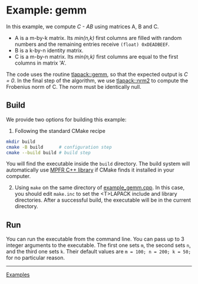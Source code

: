 # Example: gemm

In this example, we compute _C - AB_ using matrices A, B and C.

- A is a m-by-k matrix. Its _min(n,k)_ first columns are filled with random numbers and the remaining entries receive `(float) 0xDEADBEEF`.
- B is a k-by-n identity matrix.
- C is a m-by-n matrix. Its _min(n,k)_ first columns are equal to the first columns in matrix 'A'.

The code uses the routine [tlapack::gemm](../../include/blas/gemm.hpp), so that the expected output is _C = 0_. In the final step of the algorithm, we use [tlapack::nrm2](../../include/blas/nrm2.hpp) to compute the Frobenius norm of C. The norm must be identically null.

## Build

We provide two options for building this example:

1. Following the standard CMake recipe

```sh
mkdir build
cmake -B build      # configuration step
cmake --build build # build step
```

You will find the executable inside the `build` directory. The build system will automatically use [MPFR C++ library](http://www.holoborodko.com/pavel/mpfr/) if CMake finds it installed in your computer.

2. Using `make` on the same directory of [example_gemm.cpp](example_gemm.cpp). In this case, you should edit `make.inc` to set the \<T\>LAPACK include and library directories. After a successful build, the executable will be in the current directory.

## Run

You can run the executable from the command line. You can pass up to 3 integer arguments to the executable. The first one sets `m`, the second sets `n`, and the third one sets `k`. Their default values are `m = 100; n = 200; k = 50;` for no particular reason.

---

[Examples](../README.md#gemm)